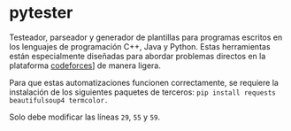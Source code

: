 # pytester
Testeador, parseador y generador de plantillas para programas escritos en los lenguajes de programación C++, Java y Python. Estas herramientas están especialmente diseñadas para abordar problemas directos en la plataforma [codeforces](https://codeforces.com/problemset)] de manera ligera.

Para que estas automatizaciones funcionen correctamente, se requiere la instalación de los siguientes paquetes de terceros: `pip install requests beautifulsoup4 termcolor.`

Solo debe modificar las líneas `29`, `55` y `59`.

